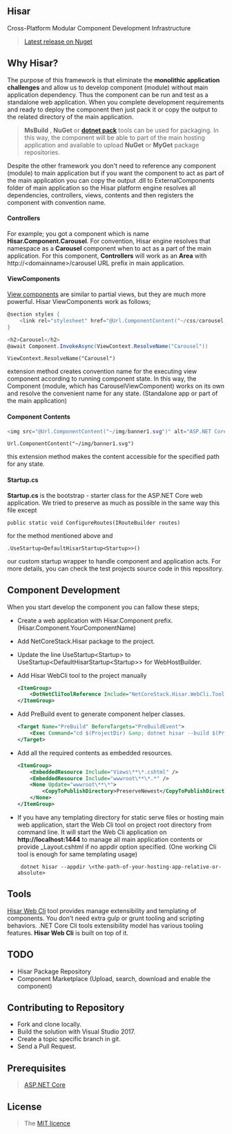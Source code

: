 ## Hisar
Cross-Platform Modular Component Development Infrastructure

>[Latest release on Nuget](https://www.nuget.org/packages/NetCoreStack.Hisar/)


## Why Hisar?
The purpose of this framework is that eliminate the **monolithic application challenges** and allow us to develop component (module) without main application dependency. Thus the component can be run and test as a standalone web application. When you complete development requirements and ready to deploy the component then just pack it or copy the output to the related directory of the main application.

> **MsBuild** , **NuGet** or **[dotnet pack](https://docs.microsoft.com/en-us/dotnet/articles/core/tools/dotnet-pack)** tools can be used for packaging. In this way, the component will be able to part of the main hosting application and available to upload **NuGet** or **MyGet** package repositories. 

Despite the other framework you don't need to reference any component (module) to main application but if you want the component to act as part of the main application you can copy the output .dll to ExternalComponents folder of main application so the Hisar platform engine resolves all dependencies, controllers, views, contents and then registers the component with convention name.

#### Controllers

For example; you got a component which is name **Hisar.Component.Carousel**. For convention, Hisar engine resolves that namespace as a **Carousel** component when to act as a part of the main application. For this component, **Controllers** will work as an **Area** with http://\<domainname\>/carousel URL prefix in main application.

#### ViewComponents
[View components]((https://docs.microsoft.com/en-us/aspnet/core/mvc/views/view-components)) are similar to partial views, but they are much more powerful. Hisar ViewComponents work as follows;

```csharp
@section styles {
    <link rel="stylesheet" href="@Url.ComponentContent("~/css/carousel.css")" />
}

<h2>Carousel</h2>
@await Component.InvokeAsync(ViewContext.ResolveName("Carousel"))
```
    ViewContext.ResolveName("Carousel")

extension method creates convention name for the executing view component according to running component state. In this way, the Component (module, which has CarouselViewComponent) works on its own and resolve the convenient name for any state. (Standalone app or part of the main application)

#### Component Contents
```csharp
<img src="@Url.ComponentContent("~/img/banner1.svg")" alt="ASP.NET Core" class="img-responsive" />
```

    Url.ComponentContent("~/img/banner1.svg")

this extension method makes the content accessible for the specified path for any state.

#### Startup.cs

**Startup.cs** is the bootstrap - starter class for the ASP.NET Core web application. We tried to preserve as much as possible in the same way this file except 

    public static void ConfigureRoutes(IRouteBuilder routes)

for the method mentioned above and

    .UseStartup<DefaultHisarStartup<Startup>>()

our custom startup wrapper to handle component and application acts. For more details, you can check the test projects source code in this repository.

## Component Development
When you start develop the component you can fallow these steps;
 - Create a web application with Hisar.Component prefix. (Hisar.Component.YourComponentName)
 - Add NetCoreStack.Hisar package to the project.
 - Update the line UseStartup\<Startup> to UseStartup\<DefaultHisarStartup\<Startup>> for WebHostBuilder.
 - Add Hisar WebCli tool to the project manually
    ```xml
    <ItemGroup>
        <DotNetCliToolReference Include="NetCoreStack.Hisar.WebCli.Tools" Version="1.0.18" />
    </ItemGroup>
    ```
 - Add PreBuild event to generate component helper classes.
    ```xml
    <Target Name="PreBuild" BeforeTargets="PreBuildEvent">
        <Exec Command="cd $(ProjectDir) &amp; dotnet hisar --build $(ProjectDir)" />
    </Target>
    ```

 - Add all the required contents as embedded resources.
    ```xml
    <ItemGroup>
        <EmbeddedResource Include="Views\**\*.cshtml" />
        <EmbeddedResource Include="wwwroot\**\*.*" />
        <None Update="wwwroot\**\*">
            <CopyToPublishDirectory>PreserveNewest</CopyToPublishDirectory>
        </None>
    </ItemGroup>
    ```
 - If you have any templating directory for static serve files or hosting main web application, start the Web Cli tool on project root directory from command line. It will start the Web Cli application on **http://localhost:1444** to manage all main application contents or provide _Layout.cshtml if no appdir option specified. (One working Cli tool is enough for same templating usage)

        dotnet hisar --appdir \<the-path-of-your-hosting-app-relative-or-absolute> 

## Tools
[Hisar Web Cli](https://github.com/NetCoreStack/Tools) tool provides manage extensibility and templating of components. You don't need extra gulp or grunt tooling and scripting behaviors. .NET Core Cli tools extensibility model has various tooling features. **Hisar Web Cli** is built on top of it.

## TODO
 - Hisar Package Repository
 - Component Marketplace (Upload, search, download and enable the component)

## Contributing to Repository
 - Fork and clone locally.
 - Build the solution with Visual Studio 2017.
 - Create a topic specific branch in git.
 - Send a Pull Request.

## Prerequisites
> [ASP.NET Core](https://github.com/aspnet/Home)

## License
> The [MIT licence](https://github.com/NetCoreStack/Hisar/blob/master/LICENSE.txt)